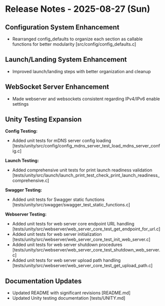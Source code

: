 # Release Notes - 2025-08-27 (Sun)

## Configuration System Enhancement

- Rearranged config_defaults to organize each section as callable functions for better modularity [src/config/config_defaults.c]

## Launch/Landing System Enhancement

- Improved launch/landing steps with better organization and cleanup

## WebSocket Server Enhancement

- Made webserver and websockets consistent regarding IPv4/IPv6 enable settings

## Unity Testing Expansion

**Config Testing:**

- Added unit tests for mDNS server config loading [tests/unity/src/config/config_mdns_server_test_load_mdns_server_config.c]

**Launch Testing:**

- Added comprehensive unit tests for print launch readiness validation [tests/unity/src/launch/launch_print_test_check_print_launch_readiness_comprehensive.c]

**Swagger Testing:**

- Added unit tests for Swagger static functions [tests/unity/src/swagger/swagger_test_static_functions.c]

**Webserver Testing:**

- Added unit tests for web server core endpoint URL handling [tests/unity/src/webserver/web_server_core_test_get_endpoint_for_url.c]
- Added unit tests for web server initialization [tests/unity/src/webserver/web_server_core_test_init_web_server.c]
- Added unit tests for web server shutdown procedures [tests/unity/src/webserver/web_server_core_test_shutdown_web_server.c]
- Added unit tests for web server upload path handling [tests/unity/src/webserver/web_server_core_test_get_upload_path.c]

## Documentation Updates

- Updated README with significant revisions [README.md]
- Updated Unity testing documentation [tests/UNITY.md]